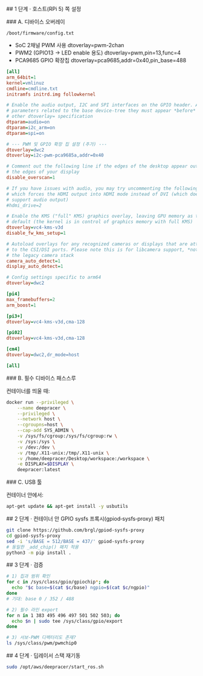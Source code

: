 


## 1 단계 · 호스트(RPi 5) 쪽 설정  

### A. 디바이스 오버레이  

`/boot/firmware/config.txt`

- SoC 2채널 PWM 사용	dtoverlay=pwm-2chan
- PWM2 (GPIO13 → LED enable 용도)	dtoverlay=pwm,pin=13,func=4
- PCA9685 GPIO 확장칩	dtoverlay=pca9685,addr=0x40,pin_base=488

```ini
[all]
arm_64bit=1
kernel=vmlinuz
cmdline=cmdline.txt
initramfs initrd.img followkernel

# Enable the audio output, I2C and SPI interfaces on the GPIO header. As these
# parameters related to the base device-tree they must appear *before* any
# other dtoverlay= specification
dtparam=audio=on
dtparam=i2c_arm=on
dtparam=spi=on

# --- PWM 및 GPIO 확장 칩 설정 (추가) ---
dtoverlay=dwc2
dtoverlay=i2c-pwm-pca9685a,addr=0x40

# Comment out the following line if the edges of the desktop appear outside
# the edges of your display
disable_overscan=1

# If you have issues with audio, you may try uncommenting the following line
# which forces the HDMI output into HDMI mode instead of DVI (which doesn't
# support audio output)
#hdmi_drive=2

# Enable the KMS ("full" KMS) graphics overlay, leaving GPU memory as the
# default (the kernel is in control of graphics memory with full KMS)
dtoverlay=vc4-kms-v3d
disable_fw_kms_setup=1

# Autoload overlays for any recognized cameras or displays that are attached
# to the CSI/DSI ports. Please note this is for libcamera support, *not* for
# the legacy camera stack
camera_auto_detect=1
display_auto_detect=1

# Config settings specific to arm64
dtoverlay=dwc2

[pi4]
max_framebuffers=2
arm_boost=1

[pi3+]
dtoverlay=vc4-kms-v3d,cma-128

[pi02]
dtoverlay=vc4-kms-v3d,cma-128

[cm4]
dtoverlay=dwc2,dr_mode=host

[all]

```

### B. 필수 디바이스 패스스루

컨테이너를 띄울 때:

```bash
docker run --privileged \
    --name deepracer \
    --privileged \
    --network host \
    --cgroupns=host \
    --cap-add SYS_ADMIN \
    -v /sys/fs/cgroup:/sys/fs/cgroup:rw \
    -v /sys:/sys \
    -v /dev:/dev \
    -v /tmp/.X11-unix:/tmp/.X11-unix \
    -v /home/deepracer/Desktop/workspace:/workspace \
    -e DISPLAY=$DISPLAY \
    deepracer:latest
```

### C. USB 툴

컨테이너 안에서:

```bash
apt-get update && apt-get install -y usbutils
```

## 2 단계 · 컨테이너 안 GPIO sysfs 프록시(gpiod‑sysfs‑proxy) 패치

```bash
git clone https://github.com/brgl/gpiod-sysfs-proxy
cd gpiod-sysfs-proxy
sed -i 's/BASE = 512/BASE = 437/' gpiod-sysfs-proxy
# 동일한 _add_chip() 패치 적용
python3 -m pip install .
```

## 3 단계 · 검증

```bash
# 1) 칩과 범위 확인
for c in /sys/class/gpio/gpiochip*; do
  echo "$c base=$(cat $c/base) ngpio=$(cat $c/ngpio)"
done
# 기대: base 0 / 352 / 488

# 2) 필수 라인 export
for n in 1 383 495 496 497 501 502 503; do
  echo $n | sudo tee /sys/class/gpio/export
done

# 3) 서보‑PWM 디렉터리도 존재?
ls /sys/class/pwm/pwmchip0
```

## 4 단계 · 딥레이서 스택 재기동

```bash
sudo /opt/aws/deepracer/start_ros.sh
```